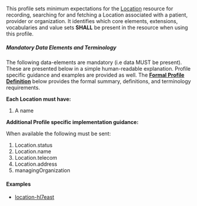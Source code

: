 This profile sets minimum expectations for the [Location] resource for recording, searching for and fetching a Location associated with a patient, provider or organization. It identifies which core elements, extensions, vocabularies and value sets **SHALL** be present in the resource when using this profile.


##### Mandatory Data Elements and Terminology


The following data-elements are mandatory (i.e data MUST be present). These are presented below in a simple human-readable explanation.  Profile specific guidance and examples are provided as well.  The [**Formal Profile Definition**](#profile) below provides the  formal summary, definitions, and  terminology requirements.  

**Each Location must have:**

1. A name

**Additional Profile specific implementation guidance:**

When available the following must be sent:

1.  Location.status
2.  Location.name
3.  Location.telecom
4.  Location.address
5.  managingOrganization

#### Examples

- [location-hl7east](location-hl7east.html)

[Location]:  http://hl7.org/fhir/2017Jan/location.html
